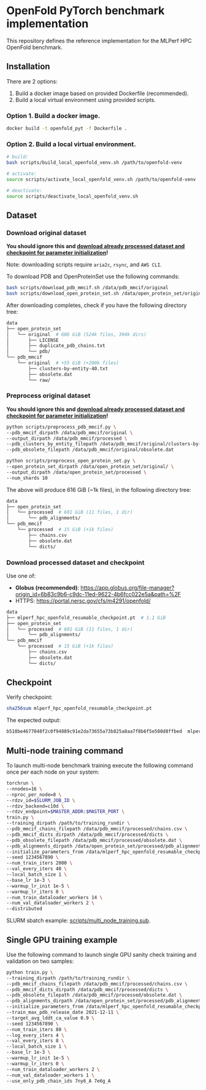 # OpenFold PyTorch benchmark implementation

This repository defines the reference implementation for the MLPerf HPC OpenFold benchmark.

## Installation

There are 2 options:

1. Build a docker image based on provided Dockerfile (recommended).
2. Build a local virtual environment using provided scripts.

### Option 1. Build a docker image.

```bash
docker build -t openfold_pyt -f Dockerfile .
```

### Option 2. Build a local virtual environment.

```bash
# build:
bash scripts/build_local_openfold_venv.sh /path/to/openfold-venv

# activate:
source scripts/activate_local_openfold_venv.sh /path/to/openfold-venv

# deactivate:
source scripts/deactivate_local_openfold_venv.sh
```

## Dataset

### Download original dataset

**You should ignore this and [download already processed dataset and checkpoint for parameter initialization](#download-processed-dataset-and-checkpoint)!**

Note: downloading scripts require `aria2c`, `rsync`, and `AWS CLI`.

To download PDB and OpenProteinSet use the following commands:

```bash
bash scripts/download_pdb_mmcif.sh /data/pdb_mmcif/original
bash scripts/download_open_protein_set.sh /data/open_protein_set/original
```

After downloading completes, check if you have the following directory tree:

```bash
data
├── open_protein_set
│   └── original  # 606 GiB (524k files, 394k dirs)
│       ├── LICENSE
│       ├── duplicate_pdb_chains.txt
│       └── pdb/
└── pdb_mmcif
    └── original  # +55 GiB (+200k files)
        ├── clusters-by-entity-40.txt
        ├── obsolete.dat
        └── raw/
```

### Preprocess original dataset

**You should ignore this and [download already processed dataset and checkpoint for parameter initialization](#download-processed-dataset-and-checkpoint)!**

```bash
python scripts/preprocess_pdb_mmcif.py \
--pdb_mmcif_dirpath /data/pdb_mmcif/original \
--output_dirpath /data/pdb_mmcif/processed \
--pdb_clusters_by_entity_filepath /data/pdb_mmcif/original/clusters-by-entity-40.txt \
--pdb_obsolete_filepath /data/pdb_mmcif/original/obsolete.dat

python scripts/preprocess_open_protein_set.py \
--open_protein_set_dirpath /data/open_protein_set/original/ \
--output_dirpath /data/open_protein_set/processed \
--num_shards 10
```

The above will produce 616 GiB (~1k files), in the following directory tree:

```bash
data
├── open_protein_set
│   └── processed  # 601 GiB (11 files, 1 dir)
│       └── pdb_alignments/
└── pdb_mmcif
    └── processed  # 15 GiB (+1k files)
        ├── chains.csv
        ├── obsolete.dat
        └── dicts/
```

### Download processed dataset and checkpoint

Use one of:
- **Globus (recommended)**: https://app.globus.org/file-manager?origin_id=6b83c9b6-c9dc-11ed-9622-4b6fcc022e5a&path=%2F
- HTTPS: https://portal.nersc.gov/cfs/m4291/openfold/

```bash
data
├── mlperf_hpc_openfold_resumable_checkpoint.pt  # 1.1 GiB
├── open_protein_set
│   └── processed  # 601 GiB (11 files, 1 dir)
│       └── pdb_alignments/
└── pdb_mmcif
    └── processed  # 15 GiB (+1k files)
        ├── chains.csv
        ├── obsolete.dat
        └── dicts/
```

## Checkpoint

Verify checkpoint:

```bash
sha256sum mlperf_hpc_openfold_resumable_checkpoint.pt
```

The expected output:

```bash
b518be4677048f2c0f94889c91e2da73655a73b825a8aa7f8b6f5e580d8ffbed  mlperf_hpc_openfold_resumable_checkpoint.pt
```

## Multi-node training command

To launch multi-node benchmark training execute the following command once per each node on your system:

```bash
torchrun \
--nnodes=16 \
--nproc_per_node=8 \
--rdzv_id=$SLURM_JOB_ID \
--rdzv_backend=c10d \
--rdzv_endpoint=$MASTER_ADDR:$MASTER_PORT \
train.py \
--training_dirpath /path/to/training_rundir \
--pdb_mmcif_chains_filepath /data/pdb_mmcif/processed/chains.csv \
--pdb_mmcif_dicts_dirpath /data/pdb_mmcif/processed/dicts \
--pdb_obsolete_filepath /data/pdb_mmcif/processed/obsolete.dat \
--pdb_alignments_dirpath /data/open_protein_set/processed/pdb_alignments \
--initialize_parameters_from /data/mlperf_hpc_openfold_resumable_checkpoint.pt \
--seed 1234567890 \
--num_train_iters 2000 \
--val_every_iters 40 \
--local_batch_size 1 \
--base_lr 1e-3 \
--warmup_lr_init 1e-5 \
--warmup_lr_iters 0 \
--num_train_dataloader_workers 14 \
--num_val_dataloader_workers 2 \
--distributed
```

SLURM sbatch example: [scripts/multi_node_training.sub](scripts/multi_node_training.sub).

## Single GPU training example

Use the following command to launch single GPU sanity check training and validation on two samples:

```bash
python train.py \
--training_dirpath /path/to/training_rundir \
--pdb_mmcif_chains_filepath /data/pdb_mmcif/processed/chains.csv \
--pdb_mmcif_dicts_dirpath /data/pdb_mmcif/processed/dicts \
--pdb_obsolete_filepath /data/pdb_mmcif/processed/obsolete.dat \
--pdb_alignments_dirpath /data/open_protein_set/processed/pdb_alignments \
--initialize_parameters_from /data/mlperf_hpc_openfold_resumable_checkpoint.pt \
--train_max_pdb_release_date 2021-12-11 \
--target_avg_lddt_ca_value 0.9 \
--seed 1234567890 \
--num_train_iters 80 \
--log_every_iters 4 \
--val_every_iters 8 \
--local_batch_size 1 \
--base_lr 1e-3 \
--warmup_lr_init 1e-5 \
--warmup_lr_iters 0 \
--num_train_dataloader_workers 2 \
--num_val_dataloader_workers 1 \
--use_only_pdb_chain_ids 7ny6_A 7e6g_A
```
